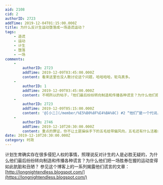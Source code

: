 ```yaml
---
aid: 2108
cid: 2
authorID: 2723
addTime: 2019-12-04T01:15:00.000Z
title: 为什么反计生运动堕落成一场造谎运动？
tags:
    - 造谎
    - 运动
    - 计生
    - 堕落
    - 一场
comments:
    -
        authorID: 2723
        addTime: 2019-12-09T03:45:00.000Z
        content: 看来这里也没人敢讨论这个问题，哈哈哈哈，鸵鸟真多。
    -
        authorID: 1
        addTime: 2019-12-09T03:45:00.000Z
        content: 不明所以的帖子，「他们最后纷纷转向制造和传播各种谎言？为什么他们把一场胜券在握的运动变得如此肮脏和丑陋？」**他们**是谁？一头雾水。
    -
        authorID: 2723
        addTime: 2019-12-09T05:15:00.000Z
        content: '@[小二](/member/%E5%B0%8F%E4%BA%8C) #2 “他们”是一个代词，通常指前文已经提到过的人。'
    -
        authorID: 2746
        addTime: 2019-12-10T20:30:00.000Z
        content: 重点的罪证，你不让土匪操纵手下的五毛给带偏风向，五毛还有什么活着的价值啊
date: 2019-12-10T20:30:00.000Z
category: 时政
---
```


计划生育确实存在很多侵犯人权的事情，照理说反对计生的人是必胜无疑的，为什么他们最后纷纷转向制造和传播各种谎言？为什么他们把一场胜券在握的运动变得如此肮脏和丑陋？ 参见这个博客上的一系列揭露他们谎言的文章：[http://longnightendless.blogspot.com/](https://longnightendless.blogspot.com/)

